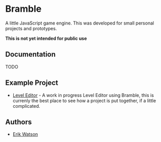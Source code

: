 # Bramble

A little JavaScript game engine. This was developed for small personal projects
and prototypes.

**This is not yet intended for public use**

## Documentation

TODO

## Example Project

- [Level Editor](https://github.com/championchap/Level-Editor) - A work in progress Level Editor using Bramble, this is currenly the best place to see how a project is put together, if a little complicated.

## Authors

- [Erik Watson](http://erikwatson.me)
